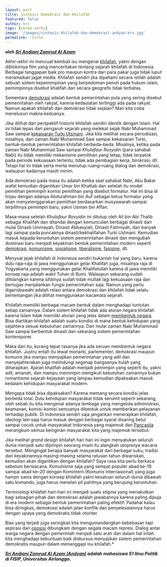 ```yaml
---
layout: post
title: Sintesis Demokrasi dan Khilafah
featured: false
author: krs
tags: [serba-serbi]
image: '/images/sintesis-khilafah-dan-demokrasi-andyan-krs.jpg'
permalink: :title
---
```


_**oleh [Sri Andiani Zamrud Al Azam](https://www.instagram.com/andyanzamrud/)**_

Akhir–akhir ini mencuat kembali isu mengenai [khilafah](https://kedairesensisurabaya.com/kritikan-habib-rizieq-shihab-terhadap-pemikiran-liberal/), yakni dengan diblokirnya film yang menceritakan tentang sejarah khilafah di Indonesia. Berbagai tanggapan baik pro maupun kontra dari para pakar juga tidak luput meramaikan jagat media. Khilafah sendiri jika dipahami secara istilah adalah sebuah sistem kepemimpinan yang berpedoman penuh pada hukum islam, pemimpinnya disebut khalifah dan secara geografis tidak terbatas.

Sementara [demokrasi](https://kedairesensisurabaya.com/demokrasi-tidak-bermula-di-yunani/) adalah bentuk pemerintahan pula yang sering disebut pemerintahan oleh rakyat, karena kedaulatan tertinggi ada pada rakyat. Namun apakah khilafah dan demokrasi tidak sejalan? Mari kita coba menelusuri makna keduanya.

Jika dilihat dari perspektif historis khilafah sendiri identik dengan Islam. Hal ini tidak lepas dari pengaruh sejarah yang melekat sejak Nabi Muhammad Saw sampai [kekaisaran Turki Utsmani](https://kedairesensisurabaya.com/dari-hungaria-ke-kekaisaran-utsmani/). Jika kita melihat secara periodisasi, misalnya, dari zaman Nabi Muhammad Saw sampai kekaisaran Turki, bentuk–bentuk pemerintahan khilafah berbeda–beda. Misalnya, ketika pada zaman Nabi Muhammad Saw sampai _Khulafaur Rosyidin_ (para sahabat Nabi) itu tidak memiliki mekanisme pemilihan yang tetap, tidak terpatok pada periode kekuasaan tertentu, tidak ada pembagian kerja, birokrasi, dll. Tetapi hal ini tidak serta merta menutup ruang–ruang dialog dan demokrasi, walaupun kadarnya masih minim.

Ada demokrasi pada masa itu adalah ketika saat sahabat Nabi, Abu Bakar wafat kemudian digantikan Umar bin Khattab dan setelah itu model pemilihan pemimpin komisi pemilihan yang disebut formatur. Hal ini bisa di tinjau dengan adanya Abdurahman bin Auf sebagai ketua formatur yang akan menyelenggarakan pemilihan berdasarkan musyawarah sampai terpilihnya pemimpin baru, yakni Usman bin Affan.

Masa–masa setelah _Khulafaur Rosyidin_ ini ditutup oleh Ali bin Abi Thalib sebagai Khalifah dan ditandai dengan kemunculan berbagai dinasti dari mulai Dinasti Ummayah, Dinasti Abbasyiah, Dinasti Fatimiyah, dan banyak lagi sampai pada puncaknya dinasti/kekhalifahan Turki Ustmani. Kemudian masuk kepada keruntuhan sistem pemerintahan dinasti dan mengubah dominasi baru menjadi keyakinan bentuk pemerintahan modern seperti [demokrasi](https://kedairesensisurabaya.com/perang-di-era-demokrasi-rumitnya-menentukan-makna-perang-pada-masa-modern/), [komunisme](https://kedairesensisurabaya.com/mengenal-sneevliet-kisah-awal-sosialis-belanda-yang-membangun-komunisme-di-indonesia/), [sosialisme](https://kedairesensisurabaya.com/sosialisme-abad-21-ala-chavez-proyek-sosialisme-2/), [liberalisme](https://kedairesensisurabaya.com/modernitas-dan-kegagalan-liberalisme/), [fasisme](https://kedairesensisurabaya.com/kenali-musuhmu-kenali-fasisme/), dll.

Menyoal jejak khilafah di Indonesia sendiri bukanlah hal yang baru, karena dulu raja–raja di jawa menggunakan gelar Khalifah juga, misalnya raja di Yogyakarta yang menggunakan gelar Khalifatullah karena di jawa memiliki konsep raja adalah wakil Tuhan di Bumi. Walaupun sekarang sudah dihilangkan karena sifatnya sudah tidak mutlak lagi kekuasaan raja dan bertugas menjalankan fungsi pemerintahan saja. Namun yang perlu digarisbawahi adalah relasi antara demokrasi dan khilafah tidak selalu bertentangan jika dilihat menggunakan kacamata sejarah.

Khilafah memiliki berbagai macam bentuk dalam menghadapi tuntutan setiap zamannya. Dalam sistem khilafah tidak ada aturan negara khilafah karena Islam tidak memiliki aturan yang jelas dalam [membentuk negara](https://kedairesensisurabaya.com/ibnu-khaldun-dan-masalah-kenegaraan/). Bisa diartikan khilafah adalah suatu kondisi di mana bentuk kehidupan yang sejahtera sesuai kebutuhan zamannya. Dari mulai zaman Nabi Muhammad Saw sampai berbentuk dinasti dan sekarang sistem pemerintahan kontemporer.

Maka dari itu, kurang tepat rasanya jika ada seruan membentuk negara khilafah. Justru entah itu lewat monarki, parlementer, demokrasi maupun komunis jika mampu menyajikan pemerintahan yang adil dan menyejahterakan juga melindungi segenap bangsanya itulah yang diharapkan. Ajaran khalifah adalah menjadi pemimpin yang seperti itu, yakni adil, amanah, dan mampu memimpin mengikuti kebutuhan zamannya bukan romantisme sejarah kejayaan yang lampau kemudian dipaksakan masuk kedalam kehidupan masyarakat modern.

Mengapa tidak bisa dipaksakan? Karena memang secara kondisi jelas berbeda total. Dulu kehidupan masyarakat tidak serumit seperti sekarang, oleh sebab itu kita mengenal adanya lembaga yang mengelola administrasi, keamanan, komisi-komisi semuanya dibentuk untuk memberikan pelayanan terhadap publik. Di Indonesia sendiri saja jangankan menerapkan khilafah, ideologi lain saja harus masuk dengan berbagai syarat disaring betul sampai cocok untuk masyarakat Indonesia yang majemuk dan [Pancasila](https://kedairesensisurabaya.com/belajar-ekonomi-sekaligus-belajar-pancasila/) merangkum semua keinginan masyarakat kita yang majemuk tersebut.

Jika melihat _grand design_ khilafah hari hari ini ingin menyatukan seluruh dunia menjadi satu dipimpin seorang imam itu alangkah utopisnya wacana tersebut. Mengingat berapa banyak masyarakat dari berbagai suku, tradisi dan keyakinannya masing–masing selama ratusan tahun diwariskan, kemudian akan digantikan dengan khilafah? Saya rasa kita perlu berkaca sebelum berwacana. Komunisme saja yang sempat populer abad ke-19 sampai abad ke–20 dengan Komintern (Komunis Internasional) yang juga hampir sama dengan konsep khilafah yakni kesatuan seluruh dunia dibawah satu komando, juga harus menelan pil pahitnya yang berujung keruntuhan.

Terminologi khilafah hari–hari ini menjadi suatu stigma yang menakutkan bagi sebagian pihak dan demokrasi adalah jawabannya karena paling dipuja di era modern sebagai bentuk pemerintahan paling efektif. Padahal kalau bisa diringkas, demokrasi adalah jalan konflik dan penyelesaiannya harus dengan upaya yang demokratis tidak otoriter.

Bias yang terjadi juga seringkali kita mengumandangkan kebebasan tapi aspirasi dari [oposisi](https://kedairesensisurabaya.com/transkrip-interogasi-antonio-negri-1979/) dibungkam dengan segala macam represi. Dialog antar warga negara dengan pemerintah menjadi satu arah dan dalam hal inilah kita menghadapi kebuntuan baik diskursus menyajikan sistem pemerintahan demokratis maupun dalam menanggapi isu khilafah.\*

**_[Sri Andiani Zamrud Al Azam (Andyan)](/tag/andyan-zamrud/) adalah mahasiswa S1 Ilmu Politik di FISIP, Universitas Airlangga._**
